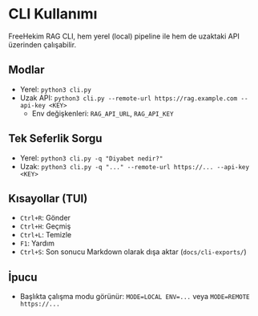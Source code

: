 # CLI Kullanımı

FreeHekim RAG CLI, hem yerel (local) pipeline ile hem de uzaktaki API üzerinden çalışabilir.

## Modlar
- Yerel: `python3 cli.py`
- Uzak API: `python3 cli.py --remote-url https://rag.example.com --api-key <KEY>`
  - Env değişkenleri: `RAG_API_URL`, `RAG_API_KEY`

## Tek Seferlik Sorgu
- Yerel: `python3 cli.py -q "Diyabet nedir?"`
- Uzak:  `python3 cli.py -q "..." --remote-url https://... --api-key <KEY>`

## Kısayollar (TUI)
- `Ctrl+R`: Gönder
- `Ctrl+H`: Geçmiş
- `Ctrl+L`: Temizle
- `F1`: Yardım
- `Ctrl+S`: Son sonucu Markdown olarak dışa aktar (`docs/cli-exports/`)

## İpucu
- Başlıkta çalışma modu görünür: `MODE=LOCAL ENV=...` veya `MODE=REMOTE https://...`

